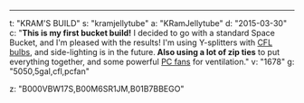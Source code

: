 ---
t: "KRAM'S BUILD"
s: "kramjellytube"
a: "KRamJellytube"
d: "2015-03-30"
c: "<strong>This is my first bucket build!</strong> I decided to go with a standard Space Bucket, and I'm pleased with the results! I'm using Y-splitters with <a href='https://amzn.to/3jMfTYw'>CFL bulbs</a>, and side-lighting is in the future.<strong> Also using a lot of zip ties</strong> to put everything together, and some powerful <a href='http://www.amazon.com/gp/product/B002R9RBO0/ref=as_li_tl?ie=UTF8&camp=1789&creative=390957&creativeASIN=B002R9RBO0&linkCode=as2&tag=spacbuck-20&linkId=7A2LO6CV2AZYV5CP'>PC fans</a> for ventilation."
v: "1678"
g: "5050,5gal,cfl,pcfan"

z: "B000VBW17S,B00M6SR1JM,B01B7BBEGO"
